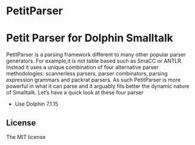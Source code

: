 # PetitParser

# Petit Parser for Dolphin Smalltalk 

PetitParser is a parsing framework different to many other popular parser generators. 
For example,it is not table based such as SmaCC or ANTLR. 
Instead it uses a unique combination of four alternative parser methodologies: scannerless parsers,
parser combinators, parsing expression grammars and packrat parsers.
As such PetitParser is more powerful in what it can parse and it arguably fits better the dynamic
nature of Smalltalk. 
Let’s have a quick look at these four parser
 
 
* Use   Dolphin 7.1.15

## License
The MIT license
